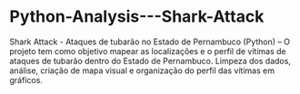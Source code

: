 # Python-Analysis---Shark-Attack
Shark Attack - 
Ataques de tubarão no Estado de Pernambuco (Python) – O projeto tem como objetivo mapear as localizações e o perfil de vítimas de ataques de tubarão dentro do Estado de Pernambuco. Limpeza dos dados, análise, criação de mapa visual e organização do perfil das vítimas em gráficos.
